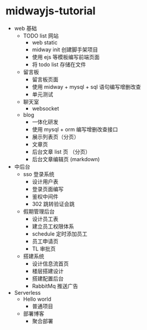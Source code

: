 # midwayjs-tutorial

- web 基础
  - TODO list 网站
    - web static
    - midway init 创建脚手架项目
    - 使用 ejs 等模板编写前端页面
    - 将 todo list 存储在文件
  - 留言板
    - 留言板页面
    - 使用 midway + mysql + sql 语句编写增删改查
    - 单元测试
  - 聊天室
    - websocket
  - blog
    - 一体化研发
    - 使用 mysql + orm 编写增删改查接口
    - 展示列表页（分页）
    - 文章页
    - 后台文章 list 页 （分页）
    - 后台文章编辑页 (markdown)
- 中后台
  - sso 登录系统
    - 设计用户表
    - 登录页面编写
    - 鉴权中间件
    - 302 跳转验证会跳
  - 假期管理后台
    - 设计员工表
    - 建立员工权限体系
    - schedule 定时添加员工
    - 员工申请页
    - TL 审批页
  - 搭建系统
    - 设计信息流首页
    - 楼层搭建设计
    - 搭建配置后台
    - RabbitMq 推送广告
- Serverless
  - Hello world
    - 普通项目
  - 部署博客
    - 聚合部署
